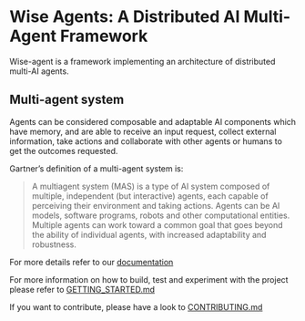 # Wise Agents: A Distributed AI Multi-Agent Framework

Wise-agent is a framework implementing an architecture of distributed multi-AI agents.

## Multi-agent system
Agents can be considered composable and adaptable AI components which have memory,  and are able to receive an input request, collect external information, take actions and collaborate with other agents or humans to get the outcomes requested.

Gartner’s definition of a multi-agent system is: 
>A multiagent system (MAS) is a type of AI system composed of multiple, independent (but interactive) agents, each capable of perceiving their environment and taking actions. Agents can be AI models, software programs, robots and other computational entities. Multiple agents can work toward a common goal that goes beyond the ability of individual agents, with increased adaptability and robustness.

For more details refer to our [documentation](https://wise-agents.github.io/multi_agents/#)

For more information on how to build, test and experiment with the project please refer to [GETTING_STARTED.md](GETTING_STARTED.md)

If you want to contribute, please have a look to [CONTRIBUTING.md](CONTRIBUTING.md)

